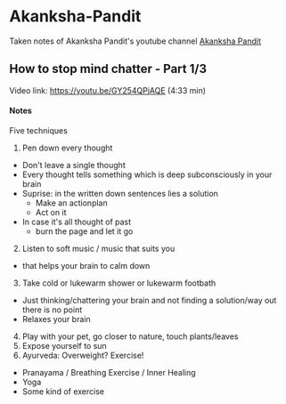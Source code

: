 # Akanksha-Pandit
Taken notes of Akanksha Pandit's youtube channel [Akanksha Pandit](https://www.youtube.com/channel/UCb1gNzGJqls5borB6EApcDg)

## How to stop mind chatter - Part 1/3
Video link: https://youtu.be/GY254QPjAQE (4:33 min)

#### Notes
Five techniques
1. Pen down every thought
  - Don't leave a single thought
  - Every thought tells something which is deep subconsciously in your brain
  - Suprise: in the written down sentences lies a solution
    - Make an actionplan
    - Act on it
  - In case it's all thought of past
    - burn the page and let it go
2. Listen to soft music / music that suits you
  - that helps your brain to calm down
3. Take cold or lukewarm shower or lukewarm footbath
  - Just thinking/chattering your brain and not finding a solution/way out there is no point
  - Relaxes your brain
4. Play with your pet, go closer to nature, touch plants/leaves
5. Expose yourself to sun
5. Ayurveda: Overweight? Exercise!
  - Pranayama / Breathing Exercise / Inner Healing
  - Yoga
  - Some kind of exercise
  
